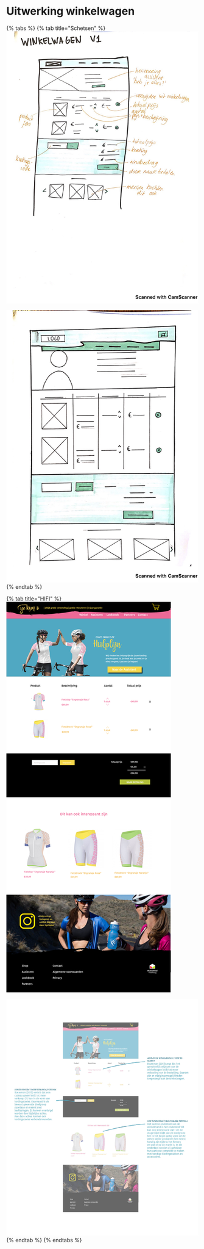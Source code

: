 # Uitwerking winkelwagen







{% tabs %}
{% tab title="Schetsen" %}
![](../../../.gitbook/assets/camscan1.jpg)

![](../../../.gitbook/assets/camscan2.jpg)
{% endtab %}

{% tab title="HIFI" %}
![](../../../.gitbook/assets/winkelwagen.png)

![](../../../.gitbook/assets/winkelwagen001.jpg)
{% endtab %}
{% endtabs %}

